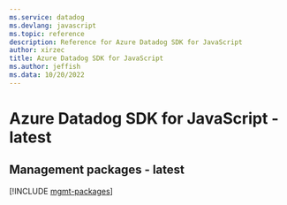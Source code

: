 ```yaml
---
ms.service: datadog
ms.devlang: javascript
ms.topic: reference
description: Reference for Azure Datadog SDK for JavaScript
author: xirzec
title: Azure Datadog SDK for JavaScript
ms.author: jeffish
ms.data: 10/20/2022
---
```

# Azure Datadog SDK for JavaScript - latest

## Management packages - latest
[!INCLUDE [mgmt-packages](datadog-mgmt-index.md)]